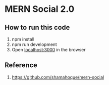 # MERN Social 2.0

##  How to run this code
1. npm install 
2. npm run development 
3. Open [localhost:3000](http://localhost:3000/) in the browser

## Reference

1. https://github.com/shamahoque/mern-social
